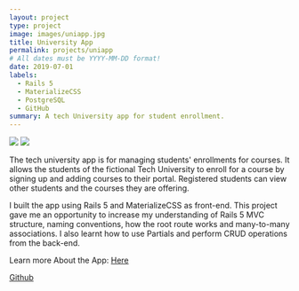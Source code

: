 ```yaml
---
layout: project
type: project
image: images/uniapp.jpg
title: University App
permalink: projects/uniapp
# All dates must be YYYY-MM-DD format!
date: 2019-07-01
labels:
  - Rails 5
  - MaterializeCSS
  - PostgreSQL
  - GitHub
summary: A tech University app for student enrollment.
---
```


<div class="ui small rounded images">
<img class="ui image" src="{{ site.baseurl }}/images/uniapp2.jpg">
<img class="ui image" src="{{ site.baseurl }}/images/uniapp1.jpg">
</div>

The tech university app is for managing students' enrollments for courses. It allows the students of the fictional Tech University to enroll for a course by signing up and adding courses to their portal. Registered students can view other students and the courses they are offering. 

I built the app using Rails 5 and MaterializeCSS as front-end. This project gave me an opportunity to increase my understanding of Rails 5 MVC structure, naming conventions, how the root route works and many-to-many associations. I also learnt how to use Partials and perform CRUD operations from the back-end.


Learn more About the App: <a href="https://mantoss-univ-app.herokuapp.com/">Here</a> 

<a href="https://github.com/PJMantoss/univ_app"><i class="large github icon "></i>Github</a>
